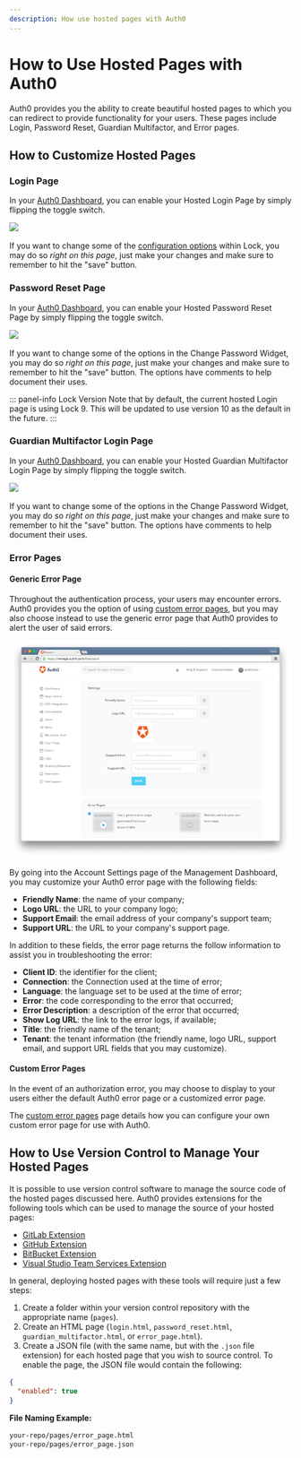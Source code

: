 ```yaml
---
description: How use hosted pages with Auth0
---
```


# How to Use Hosted Pages with Auth0

Auth0 provides you the ability to create beautiful hosted pages to which you can redirect to provide functionality for your users. These pages include Login, Password Reset, Guardian Multifactor, and Error pages.

## How to Customize Hosted Pages

### Login Page

In your [Auth0 Dashboard](https://manage.auth0.com/#/login_page), you can enable your Hosted Login Page by simply flipping the toggle switch.

<img width="500" src="/media/articles/tutorials/hosted-pages/login.png" />

If you want to change some of the [configuration options](/libraries/lock/v10/customization) within Lock, you may do so _right on this page_, just make your changes and make sure to remember to hit the "save" button. 

### Password Reset Page

In your [Auth0 Dashboard](https://manage.auth0.com/#/password_reset), you can enable your Hosted Password Reset Page by simply flipping the toggle switch.

<img width="500" src="/media/articles/tutorials/hosted-pages/password_reset.png" />

If you want to change some of the options in the Change Password Widget, you may do so _right on this page_, just make your changes and make sure to remember to hit the "save" button. The options have comments to help document their uses.

::: panel-info Lock Version
Note that by default, the current hosted Login page is using Lock 9. This will be updated to use version 10 as the default in the future.
:::

### Guardian Multifactor Login Page

In your [Auth0 Dashboard](https://manage.auth0.com/#/guardian_mfa_page), you can enable your Hosted Guardian Multifactor Login Page by simply flipping the toggle switch.

<img width="500" src="/media/articles/tutorials/hosted-pages/password_reset.png" />

If you want to change some of the options in the Change Password Widget, you may do so _right on this page_, just make your changes and make sure to remember to hit the "save" button. The options have comments to help document their uses.

### Error Pages


#### Generic Error Page

Throughout the authentication process, your users may encounter errors. Auth0 provides you the option of using [custom error pages](/error-pages/custom), but you may also choose instead to use the generic error page that Auth0 provides to alert the user of said errors.

![](/media/articles/error-pages/generic-error-page-settings.png)

By going into the Account Settings page of the Management Dashboard, you may customize your Auth0 error page with the following fields:

* **Friendly Name**: the name of your company;
* **Logo URL**: the URL to your company logo;
* **Support Email**: the email address of your company's support team;
* **Support URL**: the URL to your company's support page.

In addition to these fields, the error page returns the follow information to assist you in troubleshooting the error:

* **Client ID**: the identifier for the client;
* **Connection**: the Connection used at the time of error;
* **Language**: the language set to be used at the time of error;
* **Error**: the code corresponding to the error that occurred;
* **Error Description**: a description of the error that occurred;
* **Show Log URL**: the link to the error logs, if available;
* **Title**: the friendly name of the tenant;
* **Tenant**: the tenant information (the friendly name, logo URL, support email, and support URL fields that you may customize).


#### Custom Error Pages

In the event of an authorization error, you may choose to display to your users either the default Auth0 error page or a customized error page.

The [custom error pages](/error-pages/custom) page details how you can configure your own custom error page for use with Auth0.

## How to Use Version Control to Manage Your Hosted Pages 

It is possible to use version control software to manage the source code of the hosted pages discussed here. Auth0 provides extensions for the following tools which can be used to manage the source of your hosted pages:

* [GitLab Extension](/extensions/gitlab-deploy)
* [GitHub Extension](/extensions/github-deploy)
* [BitBucket Extension](/extensions/bitbucket-deploy)
* [Visual Studio Team Services Extension](/extensions/visual-studio-team-services-deploy)

In general, deploying hosted pages with these tools will require just a few steps:

1. Create a folder within your version control repository with the appropriate name (`pages`).
1. Create an HTML page (`login.html`, `password_reset.html`, `guardian_multifactor.html`, or `error_page.html`).
1. Create a JSON file (with the same name, but with the `.json` file extension) for each hosted page that you wish to source control. To enable the page, the JSON file would contain the following:

```json
{
  "enabled": true
}
```

**File Naming Example:**
```text
your-repo/pages/error_page.html
your-repo/pages/error_page.json
```